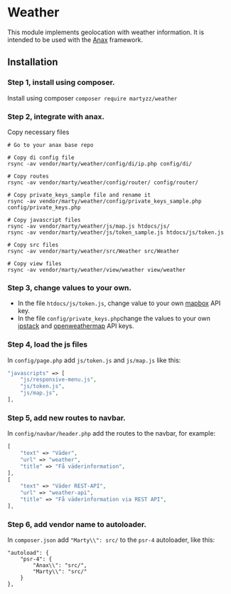 Weather
================

This module implements geolocation with weather information. It is intended to be used with the [Anax](https://github.com/canax) framework.

Installation
------------------

### Step 1, install using composer.
Install using composer
`composer require martyzz/weather`

### Step 2, integrate with anax.
Copy necessary files

```
# Go to your anax base repo

# Copy di config file
rsync -av vendor/marty/weather/config/di/ip.php config/di/

# Copy routes
rsync -av vendor/marty/weather/config/router/ config/router/

# Copy private_keys_sample file and rename it
rsync -av vendor/marty/weather/config/private_keys_sample.php config/private_keys.php

# Copy javascript files
rsync -av vendor/marty/weather/js/map.js htdocs/js/
rsync -av vendor/marty/weather/js/token_sample.js htdocs/js/token.js

# Copy src files
rsync -av vendor/marty/weather/src/Weather src/Weather

# Copy view files
rsync -av vendor/marty/weather/view/weather view/weather
```

### Step 3, change values to your own.
* In the file `htdocs/js/token.js`, change value to your own [mapbox](https://www.mapbox.com) API key.
* In the file `config/private_keys.php`change the values to your own [ipstack](https://ipstack.com/) and [openweathermap](https://openweathermap.org/) API keys.

### Step 4, load the js files
In `config/page.php` add `js/token.js` and `js/map.js` like this:
```php
"javascripts" => [
    "js/responsive-menu.js",
    "js/token.js",
    "js/map.js",
],
```

### Step 5, add new routes to navbar.
In `config/navbar/header.php` add the routes to the navbar, for example:
```php
[
    "text" => "Väder",
    "url" => "weather",
    "title" => "Få väderinformation",
],
[
    "text" => "Väder REST-API",
    "url" => "weather-api",
    "title" => "Få väderinformation via REST API",
],
```

### Step 6, add vendor name to autoloader.
In `composer.json` add `"Marty\\": src/` to the `psr-4` autoloader, like this:
```
"autoload": {
    "psr-4": {
        "Anax\\": "src/",
        "Marty\\": "src/"
    }
},
```


